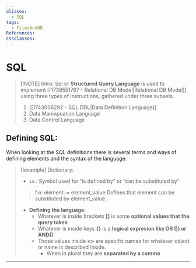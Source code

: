 ```yaml
---
aliases:
  - SQL
tags:
  - FilesAndDB
References: 
cssclasses:
---
```

# SQL

> [!NOTE]  Intro: 
> Sql or **Structured Query Language** is used to implement [[1739551767 - Relational DB Model|Relational DB Model]] using three types of instructions, gathered under three subsets.
> 1. [[1743006292 - SQL DDL|Data Definition Language]]
> 2. Data Maninpuation Language
> 3. Data Control Language

## Defining SQL:
When looking at the SQL definitions there is several terms and ways of defining elements and the syntax of the language: 

> [!example] Dictionary: 
> + **`:=`** : Symbol used for “is defined by” or “can be substituted by”
> > f.e: element := element_value
> > Defines that element can be substituted by element_value.  
> + **Defining the language**:
> 	+ Whatever is inside brackets **[]** is some **optional values that the query takes**
> 	+ Whatever is inside keys **{}** is a **logical expresion like OR (|) or AND()**
> 	+ Those values inside **<>** are specific names for whatever object or name is described inside. 
> 		+ When in plural they are **separated by a comma**



***